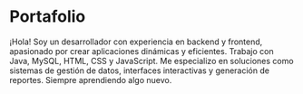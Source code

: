 # Portafolio
¡Hola! Soy un desarrollador con experiencia en backend y frontend, apasionado por crear aplicaciones dinámicas y eficientes. Trabajo con Java, MySQL, HTML, CSS y JavaScript. Me especializo en soluciones como sistemas de gestión de datos, interfaces interactivas y generación de reportes. Siempre aprendiendo algo nuevo.
